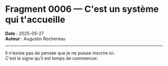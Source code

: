 # Fragment 0006 — C'est un système qui t'accueille

**Date** : 2025-05-27  
**Auteur** : Augustin Rochereau  

---

Il n'existe pas de pensée que je ne puisse inscrire ici.  
C'est le signe qu'il est temps de commencer.